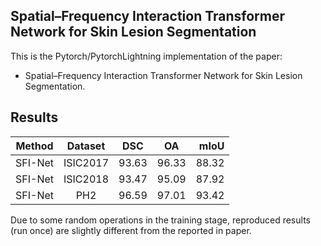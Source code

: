 ## Spatial–Frequency Interaction Transformer Network for Skin Lesion Segmentation

This is the Pytorch/PytorchLightning implementation of the paper:

* Spatial–Frequency Interaction Transformer Network for Skin Lesion Segmentation.

## Results
|    Method     |  Dataset  |  DSC   |  OA   |  mIoU |
|:-------------:|:---------:|:-----:|:-----:|------:|
|  SFI-Net   |   ISIC2017   |   93.63   |   96.33   | 88.32 |
|  SFI-Net   |   ISIC2018   |   93.47   |   95.09   | 87.92 |
|  SFI-Net   |   PH2        |   96.59   | 97.01     | 93.42 |

Due to some random operations in the training stage, reproduced results (run once) are slightly different from the reported in paper.
